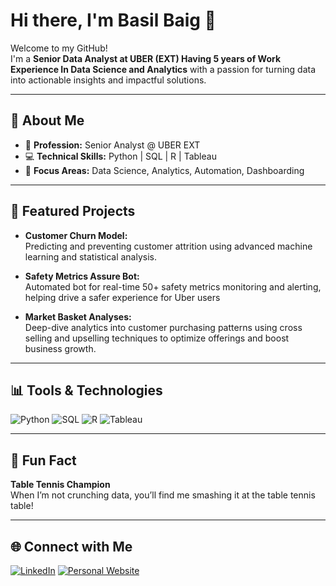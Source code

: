 # Hi there, I'm Basil Baig 👋

Welcome to my GitHub!  
I'm a **Senior Data Analyst at UBER (EXT) Having 5 years of Work Experience In Data Science and Analytics** with a passion for turning data into actionable insights and impactful solutions.

---

## 🚀 About Me

- 🔬 **Profession:** Senior Analyst @ UBER EXT  
- 💻 **Technical Skills:** Python | SQL | R | Tableau
- 🧠 **Focus Areas:** Data Science, Analytics, Automation, Dashboarding

---

## 🌟 Featured Projects

- **Customer Churn Model:**  
  Predicting and preventing customer attrition using advanced machine learning and statistical analysis.

- **Safety Metrics Assure Bot:**  
  Automated bot for real-time 50+ safety metrics monitoring and alerting, helping drive a safer experience for Uber users

- **Market Basket Analyses:**  
  Deep-dive analytics into customer purchasing patterns using cross selling and upselling techniques to optimize offerings and boost business growth.

---

## 📊 Tools & Technologies

![Python](https://img.shields.io/badge/Python-3776AB?style=for-the-badge&logo=python&logoColor=white)
![SQL](https://img.shields.io/badge/SQL-4479A1?style=for-the-badge&logo=postgresql&logoColor=white)
![R](https://img.shields.io/badge/R-276DC3?style=for-the-badge&logo=r&logoColor=white)
![Tableau](https://img.shields.io/badge/Tableau-E97627?style=for-the-badge&logo=tableau&logoColor=white)

---

## 🏓 Fun Fact

**Table Tennis Champion**  
When I’m not crunching data, you’ll find me smashing it at the table tennis table!

---

## 🌐 Connect with Me

[![LinkedIn](https://img.shields.io/badge/LinkedIn-blue?style=flat&logo=linkedin)](https://www.linkedin.com/in/basil-baig-7733a5154/)
[![Personal Website](https://img.shields.io/badge/Website-24292f?style=flat&logo=github)](https://yourwebsite.com)

<!--
**bbaig1/bbaig1** is a ✨ special ✨ repository because its README.md (this file) appears on your GitHub profile.
-->

